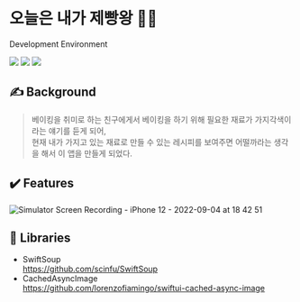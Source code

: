 # 오늘은 내가 제빵왕 🥖👑
Development Environment

<img src="https://img.shields.io/badge/Swift-5.6.1-ff69b4?style=flat"/> <img src="https://img.shields.io/badge/Xcode-13.4.1-yellow?style=flat"/> <img src="https://img.shields.io/badge/iOS-15.5-blue?style=flat"/>
## ✍️ Background
> 베이킹을 취미로 하는 친구에게서 베이킹을 하기 위해 필요한 재료가 가지각색이라는 얘기를 듣게 되어,<br>
> 현재 내가 가지고 있는 재료로 만들 수 있는 레시피를 보여주면 어떨까라는 생각을 해서 이 앱을 만들게 되었다.

## ✔️ Features
![Simulator Screen Recording - iPhone 12 - 2022-09-04 at 18 42 51](https://user-images.githubusercontent.com/39147372/188307448-54609f81-6618-48cb-b67a-9333930952b4.gif)


## 🔨 Libraries
- SwiftSoup  
<a href="https://github.com/scinfu/SwiftSoup" target="_blank">https://github.com/scinfu/SwiftSoup </a>
- CachedAsyncImage  
<a href="https://github.com/lorenzofiamingo/swiftui-cached-async-image" target="_blank">https://github.com/lorenzofiamingo/swiftui-cached-async-image </a>


